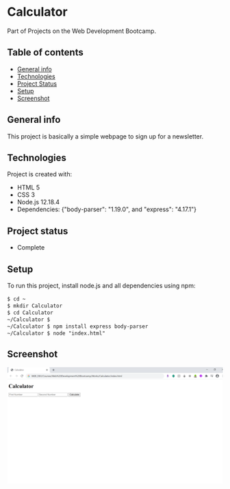# Calculator
Part of Projects on the Web Development Bootcamp.

## Table of contents
* [General info](#general-info)
* [Technologies](#technologies)
* [Project Status](#project-status)
* [Setup](#setup)
* [Screenshot](#screenshot)

## General info
This project is basically a simple webpage to sign up for a newsletter.
	
## Technologies
Project is created with:
* HTML 5
* CSS 3
* Node.js 12.18.4
* Dependencies: {"body-parser": "1.19.0", and "express": "4.17.1"}

## Project status
* Complete
	
## Setup
To run this project, install node.js and all dependencies using npm:

```
$ cd ~
$ mkdir Calculator
$ cd Calculator
~/Calculator $
~/Calculator $ npm install express body-parser
~/Calculator $ node "index.html"
```

## Screenshot
![Alt text](/calculator-screenShot.png?raw=true)
